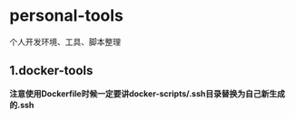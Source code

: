 # personal-tools
个人开发环境、工具、脚本整理


## 1.docker-tools

**注意使用Dockerfile时候一定要讲docker-scripts/.ssh目录替换为自己新生成的.ssh**


